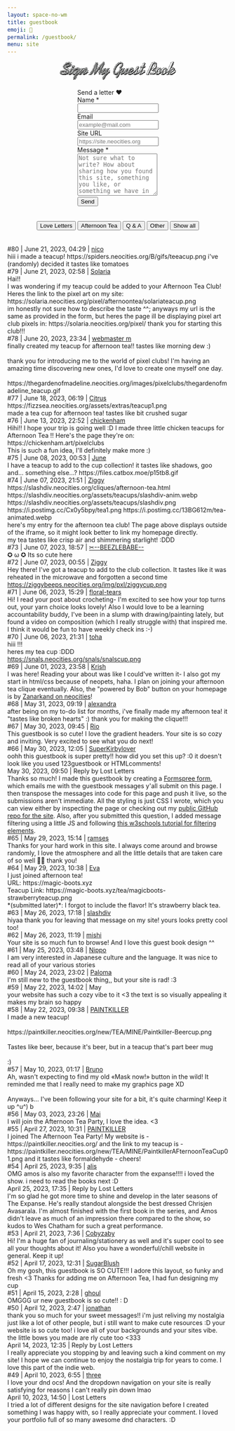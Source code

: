 ```yaml
---
layout: space-no-wm
title: guestbook
emoji: 💌
permalink: /guestbook/
menu: site
---
```

<center>
    <img src="/graphics/layout/v2_space/gb-spin.gif" class="sign-gb">
    <br>
    <br>
</center>
<!-- Guesbook Form -->
<div style="display: flex; justify-content: center;">
    <div class="gb-form-container">
        <div class="gb-meta">Send a letter &hearts;</div>
        <form action="https://formspree.io/f/mbjepqvo" method="POST" class="gb-form">
            <div class="field">
            <label for="site-name">Name *</label>
            <br>
            <input type="text" name="name" id="name" required>
            </div>
            <div class="field">
            <label for="site-url">Email</label>
            <br>
            <input type="text" name="email" id="email" placeholder="example@mail.com">
            </div>
            <div class="field">
            <label for="site-url">Site URL</label>
            <br>
            <input type="text" name="url" id="url" placeholder="https://site.neocities.org">
            </div>
            <div class="field">
            <label for="neocities-profile">Message *</label>
            <br>
            <textarea rows="6" name="message" id="message" placeholder="Not sure what to write? How about sharing how you found this site, something you like, or something we have in common. °˖✧◝(⁀ᗢ⁀)◜✧˖°"></textarea>
            </div>
            <button class="gb-button" type="submit">Send</button>
        </form>
    </div>
</div>
<br>
<br><!-- Control buttons -->
<script src="/guestbook.js"></script>
<center>
    <div id="myBtnContainer">
    <button class="btn" onclick="filterSelection('love')"> Love Letters</button>
    <button class="btn" onclick="filterSelection('tea')"> Afternoon Tea</button>
    <button class="btn" onclick="filterSelection('qna')"> Q & A</button>
    <button class="btn" onclick="filterSelection('other')"> Other</button>
    <button class="btn active" onclick="filterSelection('all')"> Show all</button>
    </div>
</center>
<br>
<br>
<div class="guestbook">
    <div class="gb-entry tea">
        <div class="gb-container">
            <div class="gb-meta">#80 | June 21, 2023, 04:29 | <a target="_blank" href="http://spiders.neocities.org">nico</a></div>
            <div class="gb-message">
                hiii i made a teacup! https://spiders.neocities.org/B/gifs/teeacup.png i've (randomly) decided it tastes like tomatoes
            </div>
        </div>
    </div>
    <div class="gb-entry tea">
        <div class="gb-container">
            <div class="gb-meta">#79 | June 21, 2023, 02:58 | <a target="_blank" href="https://solaria.neocities.org/">Solaria</a></div>
            <div class="gb-message">
                Hai!!
                <br>
                I was wondering if my teacup could be added to your Afternoon Tea Club! Heres the link to the pixel art on my site:
                <br>
                https://solaria.neocities.org/pixel/afternoontea/solariateacup.png
                <br>
                im honestly not sure how to describe the taste ^^; anyways my url is the same as provided in the form, but heres the page ill be displaying pixel art club pixels in: https://solaria.neocities.org/pixel/ thank you for starting this club!!!
            </div>
        </div>
    </div>
    <div class="gb-entry tea">
        <div class="gb-container">
            <div class="gb-meta">#78 | June 20, 2023, 23:34 | <a target="_blank" href="https://thegardenofmadeline.neocities.org/">webmaster m</a></div>
            <div class="gb-message">
                finally created my teacup for afternoon tea!! tastes like morning dew :)
                <br>
                <br>
                thank you for introducing me to the world of pixel clubs! I'm having an amazing time discovering new ones, I'd love to create one myself one day.
                <br>
                <br>
                https://thegardenofmadeline.neocities.org/images/pixelclubs/thegardenofmadeline_teacup.gif
            </div>
        </div>
    </div>
    <div class="gb-entry tea">
        <div class="gb-container">
            <div class="gb-meta">#77 | June 18, 2023, 06:19 | <a target="_blank" href="https://fizzsea.neocities.org/">Citrus</a></div>
            <div class="gb-message">
                https://fizzsea.neocities.org/assets/extras/teacup1.png
                <br>
                made a tea cup for afternoon tea! tastes like bit crushed sugar
            </div>
        </div>
    </div>
    <div class="gb-entry tea">
        <div class="gb-container">
            <div class="gb-meta">#76 | June 13, 2023, 22:52 | <a target="_blank" href="https://chickenham.art/">chickenham</a></div>
            <div class="gb-message">
                Hihi!! I hope your trip is going well :D I made three little chicken teacups for Afternoon Tea !! Here's the page they're on: https://chickenham.art/pixelclubs
                <br>
                This is such a fun idea, I'll definitely make more :)
            </div>
        </div>
    </div>
    <div class="gb-entry tea">
        <div class="gb-container">
            <div class="gb-meta">#75 | June 08, 2023, 00:53 | <a target="_blank" href="http://layercake.neocities.org/">June</a></div>
            <div class="gb-message">
                I have a teacup to add to the cup collection! it tastes like shadows, goo and... something else...? https://files.catbox.moe/p15tb8.gif
            </div>
        </div>
    </div>
    <div class="gb-entry tea">
        <div class="gb-container">
            <div class="gb-meta">#74 | June 07, 2023, 21:51 | <a target="_blank" href="https://slashdiv.neocities.org/home.html">Ziggy</a></div>
            <div class="gb-message">
                https://slashdiv.neocities.org/cliques/afternoon-tea.html
                https://slashdiv.neocities.org/assets/teacups/slashdiv-anim.webp
                https://slashdiv.neocities.org/assets/teacups/slashdiv.png
                https://i.postimg.cc/Cx0y5bpy/tea1.png
                https://i.postimg.cc/13BG612m/tea-animated.webp
                <br>
                here's my entry for the afternoon tea club! The page above displays outside of the iframe, so it might look better to link my homepage directly.
                <br>
                my tea tastes like crisp air and shimmering starlight! :DDD
            </div>
        </div>
    </div>
    <div class="gb-entry love">
        <div class="gb-container">
            <div class="gb-meta">#73 | June 07, 2023, 18:57 | <a target="_blank" href="beelzebabe.wtf">✂--BEEZLEBABE--</a></div>
            <div class="gb-message">
                ✪ ω ✪ Its so cute here
            </div>
        </div>
    </div>
    <div class="gb-entry tea">
        <div class="gb-container">
            <div class="gb-meta">#72 | June 07, 2023, 00:55 | <a target="_blank" href="https://ziggybeeps.neocities.org">Ziggy</a></div>
            <div class="gb-message">
                Hey there! I've got a teacup to add to the club collection. It tastes like it was reheated in the microwave and forgotten a second time
                <a target="_blank" href="https://ziggybeeps.neocities.org/img/pxl/ziggycup.png">https://ziggybeeps.neocities.org/img/pxl/ziggycup.png</a>
            </div>
        </div>
    </div>
    <div class="gb-entry love">
        <div class="gb-container">
            <div class="gb-meta">#71 | June 06, 2023, 15:29 | <a target="_blank" href="https://floral-tears.neocities.org/">floral-tears</a></div>
            <div class="gb-message">
                Hi! I read your post about crocheting- I'm excited to see how your top turns out, your yarn choice looks lovely! Also I would love to be a learning accountability buddy, I've been in a slump with drawing/painting lately, but found a video on composition (which I really struggle with) that inspired me. I think it would be fun to have weekly check ins :-)
            </div>
        </div>
    </div>
    <div class="gb-entry tea">
        <div class="gb-container">
            <div class="gb-meta">#70 | June 06, 2023, 21:31 | <a target="_blank" href="https://snals.neocities.org/">toha</a></div>
            <div class="gb-message">
                hiii !!!
                <br>
                heres my tea cup :DDD
                <br>
                <a target="_blank" href="https://snals.neocities.org/snals/snalscup.png">https://snals.neocities.org/snals/snalscup.png</a>
            </div>
        </div>
    </div>
    <div class="gb-entry other">
        <div class="gb-container">
            <div class="gb-meta">#69 | June 01, 2023, 23:58 | <a target="_blank" href="https://sanguineroyal.com/">Krish</a></div>
            <div class="gb-message">
                I was here! Reading your about was like I could've written it- I also got my start in html/css because of neopets, haha. I plan on joining your afternoon tea clique eventually. Also, the "powered by Bob" button on your homepage is by <a target="_blank" href="https://neocities.org/site/zanarkand">Zanarkand on neocities</a>!
            </div>
        </div>
    </div>
    <div class="gb-entry tea">
        <div class="gb-container">
            <div class="gb-meta">#68 | May 31, 2023, 09:19 | <a target="_blank" href="https://xandra.cc">alexandra</a></div>
            <div class="gb-message">
                after being on my to-do list for months, i've finally made my afternoon tea! it "tastes like broken hearts" :&#41; thank you for making the clique!!!
            </div>
        </div>
    </div>
    <div class="gb-entry love">
        <div class="gb-container">
            <div class="gb-meta">#67 | May 30, 2023, 09:45 | <a target="_blank" href="https://nenrikido.neocities.org/">Rio</a></div>
            <div class="gb-message">
                This guestbook is so cute! I love the gradient headers. Your site is so cozy and inviting. Very excited to see what you do next!
            </div>
        </div>
    </div>
    <div class="gb-entry qna">
        <div class="gb-container">
            <div class="gb-meta">#66 | May 30, 2023, 12:05 | <a target="_blank" href="https://superkirbylover.neocities.org">SuperKirbylover</a></div>
            <div class="gb-message">
                oohh this guestbook is super pretty!! how did you set this up? :0 it doesn't look like you used 123guestbook or HTMLcomments!
            </div>
        </div>
        <div class="gb-reply-container">
            <div class="gb-reply-meta">May 30, 2023, 09:50 | Reply by Lost Letters</div>
            <div class="gb-message">
                Thanks so much! I made this guestbook by creating a <a target="_blank" href="https://formspree.io">Formspree form</a>, which emails me with the guestbook messages y'all submit on this page. I then transpose the messages into code for this page and push it live, so the submissions aren't immediate. All the styling is just CSS I wrote, which you can view either by inspecting the page or checking out my <a target="_blank" href="https://github.com/toritried/lostletters">public GitHub repo for the site</a>. Also, after you submitted this question, I added message filtering using a little JS and following <a target="_blank" href="https://www.w3schools.com/howto/howto_js_filter_elements.asp">this w3schools tutorial for filtering elements</a>. 
            </div>
        </div>
    </div>
    <div class="gb-entry love">
        <div class="gb-container">
            <div class="gb-meta">#65 | May 29, 2023, 15:14 | <a target="_blank" href="http://ramses.neocities.org">ramses</a></div>
            <div class="gb-message">
                Thanks for your hard work in this site. I always come around and browse randomly, I love the atmosphere and all the little details that are taken care of so well 🙇🏻 thank you!
            </div>
        </div>
    </div>
    <div class="gb-entry tea">
        <div class="gb-container">
            <div class="gb-meta">#64 | May 29, 2023, 10:38 | <a target="_blank" href="https://magic-boots.xyz">Eva</a></div>
            <div class="gb-message">
                I just joined afternoon tea!
                <br>
                URL: https://magic-boots.xyz
                <br>
                Teacup Link: https://magic-boots.xyz/tea/magicboots-strawberryteacup.png
                <br>
                *(submitted later)*: I forgot to include the flavor! It's strawberry black tea.
            </div>
        </div>
    </div>
    <div class="gb-entry love">
        <div class="gb-container">
            <div class="gb-meta">#63 | May 26, 2023, 17:18 | <a target="_blank" href="https://slashdiv.neocities.org">slashdiv</a></div>
            <div class="gb-message">
                hiyaa thank you for leaving that message on my site! yours looks pretty cool too!
            </div>
        </div>
    </div>
    <div class="gb-entry love">
        <div class="gb-container">
            <div class="gb-meta">#62 | May 26, 2023, 11:19 | <a target="_blank" href="https://pinkgallica.com">mishi</a></div>
            <div class="gb-message">
                Your site is so much fun to browse! And I love this guest book design ^^
            </div>
        </div>
    </div>
    <div class="gb-entry love">
        <div class="gb-container">
            <div class="gb-meta">#61 | May 25, 2023, 03:48 | <a target="_blank" href="https://nippoverse.xyz/">Nippo</a></div>
            <div class="gb-message">
                I am very interested in Japanese culture and the language. It was nice to read all of your various stories
            </div>
        </div>
    </div>
    <div class="gb-entry love">
        <div class="gb-container">
            <div class="gb-meta">#60 | May 24, 2023, 23:02 | <a target="_blank" href="https://phantasmablahh.neocities.org/">Paloma</a></div>
            <div class="gb-message">
                I'm still new to the guestbook thing,, but your site is rad! :3
            </div>
        </div>
    </div>
    <div class="gb-entry love">
        <div class="gb-container">
            <div class="gb-meta">#59 | May 22, 2023, 14:02 | May</div>
            <div class="gb-message">
                your website has such a cozy vibe to it &lt;3 the text is so visually appealing it makes my brain so happy
            </div>
        </div>
    </div>
    <div class="gb-entry tea">
        <div class="gb-container">
            <div class="gb-meta">#58 | May 22, 2023, 09:38 | <a target="_blank" href="https://paintkiller.neocities.org/">PAINTKILLER</a></div>
            <div class="gb-message">
            I made a new teacup!
            <br>
            <br>
            https://paintkiller.neocities.org/new/TEA/MINE/Paintkiller-Beercup.png
            <br>
            <br>
            Tastes like beer, because it's beer, but in a teacup that's part beer mug
            <br>
            <br>
            :&#41; 
            </div>
        </div>
    </div>
    <div class="gb-entry love">
        <div class="gb-container">
            <div class="gb-meta">#57 | May 10, 2023, 01:17 | <a target="_blank" href="https://yourdevilfriends.art/">Bruno</a></div>
            <div class="gb-message">
            Ah, wasn't expecting to find my old &#171;Mask now!&#187; button in the wild! It reminded me that I really need to make my graphics page XD
            <br>
            <br>
            Anyways... I've been following your site for a bit, it's quite charming! Keep it up ^u^&#41; b
            </div>
        </div>
    </div>
    <div class="gb-entry love">
        <div class="gb-container">
            <div class="gb-meta">#56 | May 03, 2023, 23:26 | <a target="_blank" href="http://kawaiiness.net">Mai</a></div>
            <div class="gb-message">
            I will join the Afternoon Tea Party, I love the idea. &lt;3
            </div>
        </div>
    </div>
    <div class="gb-entry tea">
        <div class="gb-container">
            <div class="gb-meta">#55 | April 27, 2023, 10:31 | <a target="_blank" href="https://paintkiller.neocities.org/">PAINTKILLER</a></div>
            <div class="gb-message">
            I joined The Afternoon Tea Party! My website is - https://paintkiller.neocities.org/ and the link to my teacup is - https://paintkiller.neocities.org/new/TEA/MINE/PaintkillerAFternoonTeaCup01.png and it tastes like formaldehyde - cheers!
            </div>
        </div>
    </div>
    <div class="gb-entry other">
        <div class="gb-container">
            <div class="gb-meta">#54 | April 25, 2023, 9:35 | <a target="_blank" href="https://alissocool.neocities.org/">alis</a></div>
            <div class="gb-message">
            OMG amos is also my favorite character from the expanse!!!! i loved the show. i need to read the books next :D
            </div>
        </div>
        <div class="gb-reply-container">
            <div class="gb-reply-meta">April 25, 2023, 17:35 | Reply by Lost Letters</div>
            <div class="gb-message">
            I'm so glad he got more time to shine and develop in the later seasons of The Expanse. He's really standout alongside the best dressed Chrisjen Avasarala. I'm almost finished with the first book in the series, and Amos didn't leave as much of an impression there compared to the show, so kudos to Wes Chatham for such a great performance. 
            </div>
        </div>
    </div>
    <div class="gb-entry love">
        <div class="gb-container">
            <div class="gb-meta">#53 | April 21, 2023, 7:36 | <a target="_blank" href="http://cobyzaby.neocities.org/">Cobyzaby</a></div>
            <div class="gb-message">
            Hi! I'm a huge fan of journaling/stationery as well and it's super cool to see all your thoughts about it! Also you have a wonderful/chill website in general. Keep it up!
            </div>
        </div>
    </div>
    <div class="gb-entry love">
        <div class="gb-container">
            <div class="gb-meta">#52 | April 17, 2023, 12:31 | <a target="_blank" href="https://sugarblush.neocities.org/">SugarBlush</a></div>
            <div class="gb-message">
            Oh my gosh, this guestbook is SO CUTE!!! I adore this layout, so funky and fresh &lt;3 Thanks for adding me on Afternoon Tea, I had fun designing my cup
            </div>
        </div>
    </div>
    <div class="gb-entry love">
        <div class="gb-container">
            <div class="gb-meta">#51 | April 15, 2023, 2:28 | <a target="_blank" href="https://sidrdds.neocities.org/">ghoul</a></div>
            <div class="gb-message">
            OMGGG ur new guestbook is so cute!! : D
            </div>
        </div>
    </div>
    <div class="gb-entry love">
        <div class="gb-container">
            <div class="gb-meta">#50 | April 12, 2023, 2:47 | <a target="_blank" href="http://dreamcloudz.net/">jonathan</a></div>
            <div class="gb-message">
            thank you so much for your sweet messages!! i'm just reliving my nostalgia just like a lot of other people, but i still want to make cute resources :D your website is so cute too! i love all of your backgrounds and your sites vibe. the little bows you made are rly cute too &#60;333
            </div>
        </div>
    </div>
    <div class="gb-entry love">
        <div class="gb-reply-container">
            <div class="gb-reply-meta">April 14, 2023, 12:35 | Reply by Lost Letters</div>
            <div class="gb-message">
            I really appreciate you stopping by and leaving such a kind comment on my site! I hope we can continue to enjoy the nostalgia trip for years to come. I love this part of the indie web.
            </div>
        </div>
    </div>
    <div class="gb-entry love">
        <div class="gb-container">
            <div class="gb-meta">#49 | April 10, 2023, 6:55 | <a target="_blank" href="https://3legged.neocities.org/">three</a></div>
            <div class="gb-message">
            I love your dnd ocs! And the dropdown navigation on your site is really satisfying for reasons I can't really pin down lmao
            </div>
        </div>
        <div class="gb-reply-container">
            <div class="gb-reply-meta">April 10, 2023, 14:50 | Lost Letters</div>
            <div class="gb-message">
            I tried a lot of different designs for the site navigation before I created something I was happy with, so I really appreciate your comment. I loved your portfolio full of so many awesome dnd characters. :D
            </div>
        </div>
    </div>
</div>